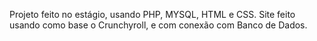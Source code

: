 Projeto feito no estágio, usando PHP, MYSQL, HTML e CSS.
Site feito usando como base o Crunchyroll, e com conexão com Banco de Dados.
